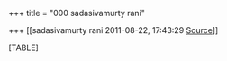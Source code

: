 +++
title = "000 sadasivamurty rani"

+++
[[sadasivamurty rani	2011-08-22, 17:43:29 [Source](https://groups.google.com/g/bvparishat/c/QKvLOCjiMbE)]]



[TABLE]

